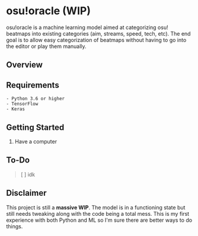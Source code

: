 # osu!oracle (WIP)

osu!oracle is a machine learning model aimed at categorizing osu! beatmaps into existing categories (aim, streams, speed, tech, etc). The end goal is to allow easy categorization of beatmaps without having to go into the editor or play them manually.

## Overview


## Requirements
```
- Python 3.6 or higher
- TensorFlow
- Keras
```
## Getting Started

1. Have a computer

## To-Do
> [ ] idk 


## Disclaimer 

This project is still a **massive WIP**. The model is in a functioning state but still needs tweaking along with the code being a total mess. This is my first experience with both Python and ML so I'm sure there are better ways to do things. 


